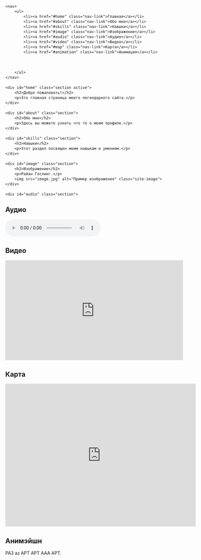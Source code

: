 <html lang="en">
<head>
    <meta charset="UTF-8">
    <meta name="viewport" content="width=device-width, initial-scale=1.0">
    <title>Одностраничный сайт</title>
    <link rel="stylesheet" href="styles.css"> <!-- Подключаем файл стилей -->
</head>
<body>

    <nav>
        <ul>
            <li><a href="#home" class="nav-link">Главная</a></li>
            <li><a href="#about" class="nav-link">Обо мне</a></li>
            <li><a href="#skills" class="nav-link">Навыки</a></li>
            <li><a href="#image" class="nav-link">Изображение</a></li>
            <li><a href="#audio" class="nav-link">Аудио</a></li>
            <li><a href="#video" class="nav-link">Видео</a></li>
            <li><a href="#map" class="nav-link">Карта</a></li>
            <li><a href="#animation" class="nav-link">Анимация</a></li>



        </ul>
    </nav>

    <div id="home" class="section active">
        <h2>Добро пожаловать!</h2>
        <p>Это главная страница моего легендарного сайта.</p>
    </div>
    
    <div id="about" class="section">
        <h2>Обо мне</h2>
        <p>Здесь вы можете узнать что то о моем профиле.</p>
    </div>
    
    <div id="skills" class="section">
        <h2>Навыки</h2>
        <p>Этот раздел посвящен моим навыкам и умениям.</p>
    </div>
    
    <div id="image" class="section">
        <h2>Изображение</h2>
        <p>Райан Гослинг.</p>
        <img src="image.jpg" alt="Пример изображения" class="site-image">
    </div>

    <div id="audio" class="section">
 <h2>Аудио</h2>
 <audio controls>
 <source src="audio.MP3">
 </audio>
</div>


<div id="video" class="section">
 <h2>Видео</h2>
 <iframe width="560" height="315" src="https://www.youtube.com/embed/dQw4w9WgXcQ?si=jGhv9UiGDh_cyxd-" title="YouTube video player" frameborder="0" allow="accelerometer; autoplay; clipboard-write; encrypted-media; gyroscope; picture-in-picture; web-share" referrerpolicy="strict-origin-when-cross-origin" allowfullscreen></iframe>
</div>


<div id="map" class="section">
 <h2>Карта</h2>
 <iframe src="https://www.google.com/maps/embed?pb=!1m18!1m12!1m3!1d1728.1740704968956!2d76.94945637959164!3d43.24239311467928!2m3!1f0!2f0!3f0!3m2!1i1024!2i768!4f13.1!3m3!1m2!1s0x38836fba0053548d%3A0x4ecb615d1a32dafb!2sinternational%20medical%20school%2Cuniversity%20of%20international%20business!5e0!3m2!1sru!2skz!4v1743676138122!5m2!1sru!2skz" width="600" height="450" style="border:0;" allowfullscreen="" loading="lazy" referrerpolicy="no-referrer-when-downgrade"></iframe>
</div>

<div id="animation" class="section">
 <h2>Анимэйшн</h2>
 <p class="animate">РАЗ аз АРТ АРТ ААА АРТ.</p>
</div>
    <script src="script.js"></script> <!-- Подключаем JavaScript -->
</body>
</html>
